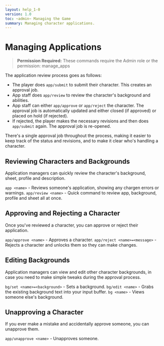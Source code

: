 ```yaml
---
layout: help_1-0
version: 1.0
toc: ~admin~ Managing the Game
summary: Managing character applications.
---
```

# Managing Applications

> **Permission Required:** These commands require the Admin role or the permission: manage\_apps

The application review process goes as follows:

* The player does `app/submit` to submit their character.  This creates an approval job.
* App staff does `app/review` to review the character's background and abilities.
* App staff can either `app/approve` or `app/reject` the character.  The approval job is automatically updated and either closed (if approved) or placed on hold (if rejected).
* If rejected, the player makes the necessary revisions and then does `app/submit` again.  The approval job is re-opened.

There's a single approval job throughout the process, making it easier to keep track of the status and revisions, and to make it clear who's handling a character.

## Reviewing Characters and Backgrounds

Application managers can quickly review the character's background, sheet, profile and description.

`app <name>` - Reviews someone's application, showing any chargen errors or warnings.
`app/review <name>` - Quick command to review app, background, profile and sheet all at once.

## Approving and Rejecting a Character

Once you've reviewed a character, you can approve or reject their application.

`app/approve <name>` - Approves a character.
`app/reject <name>=<message>` - Rejects a character and unlocks them so they can make changes.


## Editing Backgrounds

Application managers can view and edit other character backgrounds, in case you need to make simple tweaks during the approval process.

`bg/set <name>=<background>` - Sets a background.
`bg/edit <name>` - Grabs the existing background text into your input buffer.
`bg <name>` - Views someone else's background.

## Unapproving a Character

If you ever make a mistake and accidentally approve someone, you can unapprove them.

`app/unapprove <name>` - Unapproves someone.

